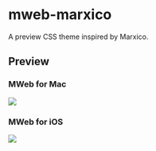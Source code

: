# mweb-marxico
A preview CSS theme inspired by Marxico.

## Preview

### MWeb for Mac

![](http://7xin49.com1.z0.glb.clouddn.com/mac_af-9d3eb04d114c3047ac0f97437d9b5776.jpg-960.jpg)

### MWeb for iOS

![](http://7xin49.com1.z0.glb.clouddn.com/mac_af-01764f37c7f4f6c91c4e495641051585.png-960.jpg)

